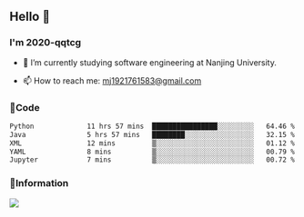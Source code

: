 ## Hello 👋


### I'm 2020-qqtcg

- 🔭 I’m currently studying software engineering at Nanjing University. 
<!-- - 🌱 I’m currently learning MLsys and -->
<!-- - 👯 I’m looking to collaborate on ... -->
<!-- - 🤔 I’m looking for help with ... -->
<!-- - 💬 Ask me about ... -->
- 📫 How to reach me: mj1921761583@gmail.com
<!-- - 😄 Pronouns: ... -->
<!-- - ⚡ Fun fact: ... -->

### 🌱Code
<!--START_SECTION:waka-->

```txt
Python             11 hrs 57 mins  ████████████████░░░░░░░░░   64.46 %
Java               5 hrs 57 mins   ████████░░░░░░░░░░░░░░░░░   32.15 %
XML                12 mins         ▒░░░░░░░░░░░░░░░░░░░░░░░░   01.12 %
YAML               8 mins          ▒░░░░░░░░░░░░░░░░░░░░░░░░   00.79 %
Jupyter            7 mins          ▒░░░░░░░░░░░░░░░░░░░░░░░░   00.72 %
```

<!--END_SECTION:waka-->

### 💬Information
![](https://github-readme-stats.vercel.app/api?username=2020-qqtcg&theme=buefy&hide_border=false)


<!-- <div align="center"> <img src="https://github-readme-activity-graph.vercel.app/graph?username=2020-qqtcg&theme=minimal" /> </div> -->


